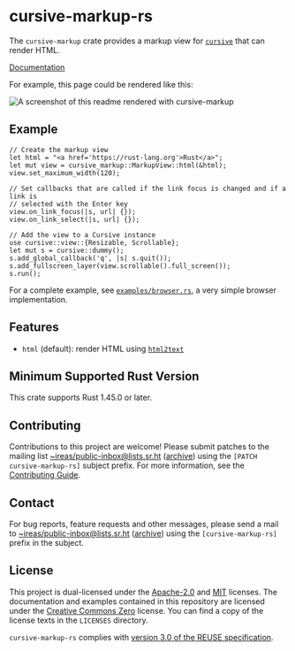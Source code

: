 <!---
Copyright (C) 2020 Robin Krahl <robin.krahl@ireas.org>
SPDX-License-Identifier: CC0-1.0
-->

# cursive-markup-rs

The `cursive-markup` crate provides a markup view for [`cursive`][] that can
render HTML.

[`cursive`]: https://lib.rs/cursive

[Documentation](https://docs.rs/cursive_markup/latest/cursive_markup)

For example, this page could be rendered like this:

<img alt="A screenshot of this readme rendered with cursive-markup"
     src="https://git.sr.ht/~ireas/cursive-markup-rs/blob/master/cursive-markup.jpg"/>

## Example

<!-- keep in sync with the crate documentation -->
```
// Create the markup view
let html = "<a href='https://rust-lang.org'>Rust</a>";
let mut view = cursive_markup::MarkupView::html(&html);
view.set_maximum_width(120);

// Set callbacks that are called if the link focus is changed and if a link is
// selected with the Enter key
view.on_link_focus(|s, url| {});
view.on_link_select(|s, url| {});

// Add the view to a Cursive instance
use cursive::view::{Resizable, Scrollable};
let mut s = cursive::dummy();
s.add_global_callback('q', |s| s.quit());
s.add_fullscreen_layer(view.scrollable().full_screen());
s.run();
```

For a complete example, see [`examples/browser.rs`][], a very simple browser
implementation.

[`examples/browser.rs`]: https://git.sr.ht/~ireas/cursive-markup-rs/tree/master/examples/browser.rs

## Features

- `html` (default): render HTML using [`html2text`][]

[`html2text`]: https://lib.rs/html2text

## Minimum Supported Rust Version

This crate supports Rust 1.45.0 or later.

## Contributing

Contributions to this project are welcome!  Please submit patches to the
mailing list [~ireas/public-inbox@lists.sr.ht][] ([archive][]) using the
`[PATCH cursive-markup-rs]` subject prefix.  For more information, see the
[Contributing Guide][].

[~ireas/public-inbox@lists.sr.ht]: mailto:~ireas/public-inbox@lists.sr.ht
[archive]: https://lists.sr.ht/~ireas/public-inbox
[Contributing Guide]: https://man.sr.ht/~ireas/guides/contributing.md

## Contact

For bug reports, feature requests and other messages, please send a mail to
[~ireas/public-inbox@lists.sr.ht][] ([archive][]) using the
`[cursive-markup-rs]` prefix in the subject.

## License

This project is dual-licensed under the [Apache-2.0][] and [MIT][] licenses.
The documentation and examples contained in this repository are licensed under
the [Creative Commons Zero][CC0] license.  You can find a copy of the license
texts in the `LICENSES` directory.

`cursive-markup-rs` complies with [version 3.0 of the REUSE
specification][reuse].

[Apache-2.0]: https://opensource.org/licenses/Apache-2.0
[MIT]: https://opensource.org/licenses/MIT
[CC0]: https://creativecommons.org/publicdomain/zero/1.0/
[reuse]: https://reuse.software/practices/3.0/
